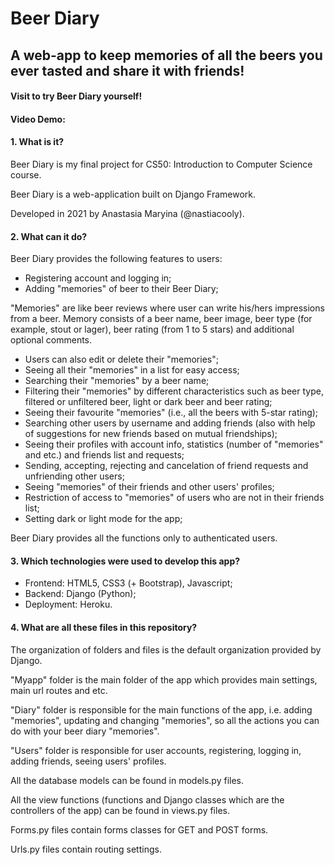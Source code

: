 # Beer Diary
## A web-app to keep memories of all the beers you ever tasted and share it with friends!

#### Visit <URL> to try Beer Diary yourself!
#### Video Demo:  <URL HERE>

  
#### 1. What is it?
  
Beer Diary is my final project for CS50: Introduction to Computer Science course.

Beer Diary is a web-application built on Django Framework.

Developed in 2021 by Anastasia Maryina (@nastiacooly).

#### 2. What can it do?
  
Beer Diary provides the following features to users:
  
- Registering account and logging in;
- Adding "memories" of beer to their Beer Diary;

"Memories" are like beer reviews where user can write his/hers impressions from a beer.
Memory consists of a beer name, beer image, beer type (for example, stout or lager), beer rating (from 1 to 5 stars) and additional optional comments.

- Users can also edit or delete their "memories";
- Seeing all their "memories" in a list for easy access;
- Searching their "memories" by a beer name;
- Filtering their "memories" by different characteristics such as beer type, filtered or unfiltered beer, light or dark beer and beer rating;
- Seeing their favourite "memories" (i.e., all the beers with 5-star rating);
- Searching other users by username and adding friends (also with help of suggestions for new friends based on mutual friendships);
- Seeing their profiles with account info, statistics (number of "memories" and etc.) and friends list and requests;
- Sending, accepting, rejecting and cancelation of friend requests and unfriending other users;
- Seeing "memories" of their friends and other users' profiles;
- Restriction of access to "memories" of users who are not in their friends list;
- Setting dark or light mode for the app;

Beer Diary provides all the functions only to authenticated users.

#### 3. Which technologies were used to develop this app?
  
  - Frontend: HTML5, CSS3 (+ Bootstrap), Javascript;
  - Backend: Django (Python);
  - Deployment: Heroku.

#### 4. What are all these files in this repository?
  
The organization of folders and files is the default organization provided by Django.

"Myapp" folder is the main folder of the app which provides main settings, main url routes and etc.

"Diary" folder is responsible for the main functions of the app, i.e. adding "memories", updating and changing "memories", so all the actions you can do with your beer diary "memories".

"Users" folder is responsible for user accounts, registering, logging in, adding friends, seeing users' profiles.

All the database models can be found in models.py files.

All the view functions (functions and Django classes which are the controllers of the app) can be found in views.py files.

Forms.py files contain forms classes for GET and POST forms.

Urls.py files contain routing settings.
